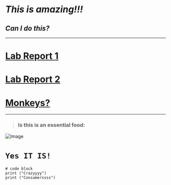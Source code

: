 # *This is amazing!!!*
## ***Can I do this?***
---
# [Lab Report 1](https://vrajpurohit7.github.io/cse15l-lab-reports/lab-report-1-week-2.html)
# [Lab Report 2](https://vrajpurohit7.github.io/cse15l-lab-reports/lab-report-2-week-4.html)
# [Monkeys?](https://www.sciencedaily.com/releases/2019/10/191015115356.htm#:~:text=a%20new%20study.-,When%20it%20comes%20to%20being%20willing%20to%20explore%20more%20efficient,Georgia%20State%20University%20psychology%20researchers.)

---
> ### **Is this is an essential food:**

![Image](https://i.ndtvimg.com/i/2016-01/chocolate-dark-chocolate-chocolate-bars_650x488_61451973505.jpg)

# `Yes IT IS!`
```
# code block
print ("Crazyyyy")
print ("Consumerssss")
```
